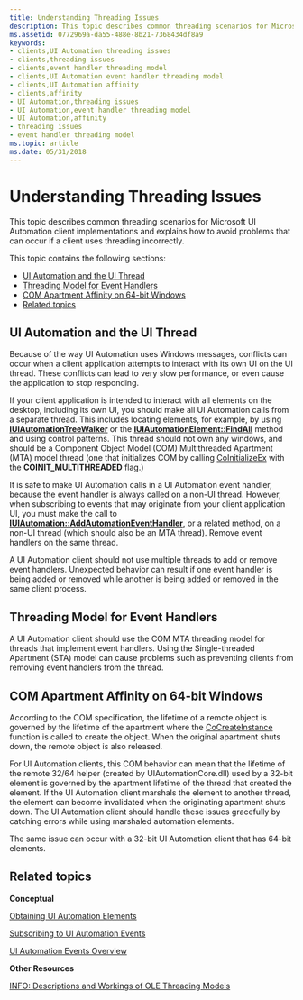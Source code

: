 ```yaml
---
title: Understanding Threading Issues
description: This topic describes common threading scenarios for Microsoft UI Automation client implementations and explains how to avoid problems that can occur if a client uses threading incorrectly.
ms.assetid: 0772969a-da55-488e-8b21-7368434df8a9
keywords:
- clients,UI Automation threading issues
- clients,threading issues
- clients,event handler threading model
- clients,UI Automation event handler threading model
- clients,UI Automation affinity
- clients,affinity
- UI Automation,threading issues
- UI Automation,event handler threading model
- UI Automation,affinity
- threading issues
- event handler threading model
ms.topic: article
ms.date: 05/31/2018
---
```


# Understanding Threading Issues

This topic describes common threading scenarios for Microsoft UI Automation client implementations and explains how to avoid problems that can occur if a client uses threading incorrectly.

This topic contains the following sections:

-   [UI Automation and the UI Thread](#ui-automation-and-the-ui-thread)
-   [Threading Model for Event Handlers](#threading-model-for-event-handlers)
-   [COM Apartment Affinity on 64-bit Windows](#com-apartment-affinity-on-64-bit-windows)
-   [Related topics](#related-topics)

## UI Automation and the UI Thread

Because of the way UI Automation uses Windows messages, conflicts can occur when a client application attempts to interact with its own UI on the UI thread. These conflicts can lead to very slow performance, or even cause the application to stop responding.

If your client application is intended to interact with all elements on the desktop, including its own UI, you should make all UI Automation calls from a separate thread. This includes locating elements, for example, by using [**IUIAutomationTreeWalker**](/windows/desktop/api/UIAutomationClient/nn-uiautomationclient-iuiautomationtreewalker) or the [**IUIAutomationElement::FindAll**](/windows/desktop/api/UIAutomationClient/nf-uiautomationclient-iuiautomationelement-findall) method and using control patterns. This thread should not own any windows, and should be a Component Object Model (COM) Multithreaded Apartment (MTA) model thread (one that initializes COM by calling [CoInitializeEx](/windows/win32/api/combaseapi/nf-combaseapi-coinitializeex) with the **COINIT\_MULTITHREADED** flag.)

It is safe to make UI Automation calls in a UI Automation event handler, because the event handler is always called on a non-UI thread. However, when subscribing to events that may originate from your client application UI, you must make the call to [**IUIAutomation::AddAutomationEventHandler**](/windows/desktop/api/UIAutomationClient/nf-uiautomationclient-iuiautomation-addautomationeventhandler), or a related method, on a non-UI thread (which should also be an MTA thread). Remove event handlers on the same thread.

A UI Automation client should not use multiple threads to add or remove event handlers. Unexpected behavior can result if one event handler is being added or removed while another is being added or removed in the same client process.

## Threading Model for Event Handlers

A UI Automation client should use the COM MTA threading model for threads that implement event handlers. Using the Single-threaded Apartment (STA) model can cause problems such as preventing clients from removing event handlers from the thread.

## COM Apartment Affinity on 64-bit Windows

According to the COM specification, the lifetime of a remote object is governed by the lifetime of the apartment where the [CoCreateInstance](/windows/win32/api/combaseapi/nf-combaseapi-cocreateinstance) function is called to create the object. When the original apartment shuts down, the remote object is also released.

For UI Automation clients, this COM behavior can mean that the lifetime of the remote 32/64 helper (created by UIAutomationCore.dll) used by a 32-bit element is governed by the apartment lifetime of the thread that created the element. If the UI Automation client marshals the element to another thread, the element can become invalidated when the originating apartment shuts down. The UI Automation client should handle these issues gracefully by catching errors while using marshaled automation elements.

The same issue can occur with a 32-bit UI Automation client that has 64-bit elements.

## Related topics

<dl> <dt>

**Conceptual**
</dt> <dt>

[Obtaining UI Automation Elements](uiauto-obtainingelements.md)
</dt> <dt>

[Subscribing to UI Automation Events](uiauto-eventsforclients.md)
</dt> <dt>

[UI Automation Events Overview](uiauto-eventsoverview.md)
</dt> <dt>

**Other Resources**
</dt> <dt>

[INFO: Descriptions and Workings of OLE Threading Models](https://support.microsoft.com/kb/150777)
</dt> </dl>

 

 